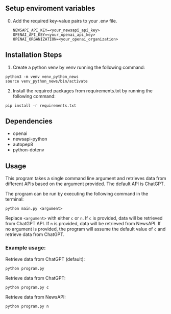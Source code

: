 ## Setup enviroment variables

0. Add the required key-value pairs to your .env file.

   ```
   NEWSAPI_API_KEY=<your_newsapi_api_key>
   OPENAI_API_KEY=<your_openai_api_key>
   OPENAI_ORGANIZATION=<your_openai_organization>
   ```

## Installation Steps

1. Create a python venv by venv running the following command:

```
python3 -m venv venv_python_news
source venv_python_news/bin/activate
```

2. Install the required packages from requirements.txt by running the following command:

```
pip install -r requirements.txt
```

## Dependencies

- openai
- newsapi-python
- autopep8
- python-dotenv

## Usage

This program takes a single command line argument and retrieves data from different APIs based on the argument provided. The default API is ChatGPT.

The program can be run by executing the following command in the terminal:

```
python main.py <argument>
```

Replace `<argument>` with either `c` or `n`. If `c` is provided, data will be retrieved from ChatGPT API. If `n` is provided, data will be retrieved from NewsAPI. If no argument is provided, the program will assume the default value of `c` and retrieve data from ChatGPT.

### Example usage:

Retrieve data from ChatGPT (default):

```
python program.py
```

Retrieve data from ChatGPT:

```
python program.py c
```

Retrieve data from NewsAPI:

```
python program.py n
```
